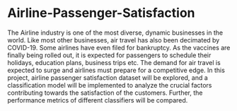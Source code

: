 # Airline-Passenger-Satisfaction

The Airline industry is one of the most diverse, dynamic businesses in the world. Like most other businesses, air travel has also been decimated by COVID-19. Some airlines have even filed for bankruptcy. As the vaccines are finally being rolled out, it is expected for passengers to schedule their holidays, education plans, business trips etc. The demand for air travel is expected to surge and airlines must prepare for a competitive edge. In this project, airline passenger satisfaction dataset will be explored, and a classification model will be implemented to analyze the crucial factors contributing towards the satisfaction of the  customers. Further, the performance metrics of different classifiers will be compared.
